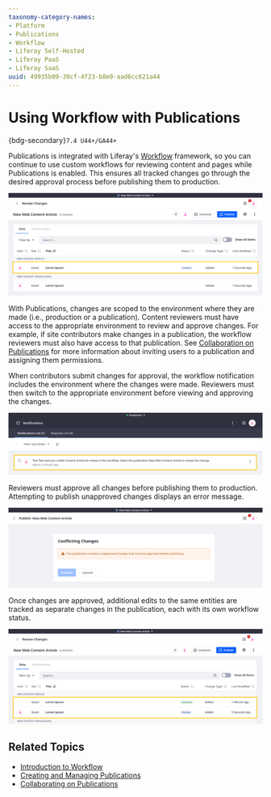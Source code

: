 ```yaml
---
taxonomy-category-names:
- Platform
- Publications
- Workflow
- Liferay Self-Hosted
- Liferay PaaS
- Liferay SaaS
uuid: 49935b09-39cf-4f23-b8e0-aad6cc621a44
---
```


# Using Workflow with Publications

{bdg-secondary}`7.4 U44+/GA44+`

Publications is integrated with Liferay's [Workflow](../../../process-automation/workflow/introduction-to-workflow.md) framework, so you can continue to use custom workflows for reviewing content and pages while Publications is enabled. This ensures all tracked changes go through the desired approval process before publishing them to production.

![Publications is fully integrated with Liferay's Workflow framework.](./using-workflow-with-publications/images/01.png)

With Publications, changes are scoped to the environment where they are made (i.e., production or a publication). Content reviewers must have access to the appropriate environment to review and approve changes. For example, if site contributors make changes in a publication, the workflow reviewers must also have access to that publication. See [Collaboration on Publications](./collaborating-on-publications.md) for more information about inviting users to a publication and assigning them permissions.

When contributors submit changes for approval, the workflow notification includes the environment where the changes were made. Reviewers must then switch to the appropriate environment before viewing and approving the changes.

![Workflow notifications indicate the environment where changes were made.](./using-workflow-with-publications/images/02.png)

Reviewers must approve all changes before publishing them to production. Attempting to publish unapproved changes displays an error message.

![Attempting to publish unapproved changes displays an error message.](./using-workflow-with-publications/images/03.png)

Once changes are approved, additional edits to the same entities are tracked as separate changes in the publication, each with its own workflow status.

![Additional edits to the same entities are tracked as separate changes in the publication.](./using-workflow-with-publications/images/04.png)

## Related Topics

- [Introduction to Workflow](../../../process-automation/workflow/introduction-to-workflow.md)
- [Creating and Managing Publications](./creating-and-managing-publications.md)
- [Collaborating on Publications](./collaborating-on-publications.md)
